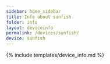 ```yaml
---
sidebar: home_sidebar
title: Info about sunfish
folder: info
layout: deviceinfo
permalink: /devices/sunfish/
device: sunfish
---
```

{% include templates/device_info.md %} 
